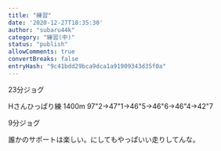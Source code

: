 ```yaml
---
title: "練習"
date: '2020-12-27T18:35:30'
author: "subaru44k"
category: "練習(中)"
status: "publish"
allowComments: true
convertBreaks: false
entryHash: "9c41bdd29bca9dca1a91909343d35f0a"
---
```

23分ジョグ

Hさんひっぱり練
1400m
97"2→47"1→46"5→46"6→46"4→42"7

9分ジョグ

誰かのサポートは楽しい。にしてもやっぱいい走りしてんな。
